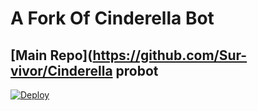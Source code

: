 # A Fork Of Cinderella Bot
## [Main Repo](https://github.com/Sur-vivor/Cinderella probot
[![Deploy](https://www.herokucdn.com/deploy/button.svg)](https://heroku.com/deploy?template=https://github.com/bot-support/CinderellaProBot)
